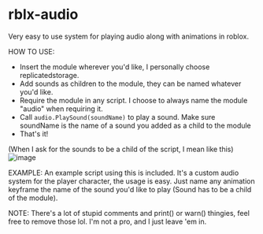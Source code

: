 # rblx-audio
Very easy to use system for playing audio along with animations in roblox.

HOW TO USE:
- Insert the module wherever you'd like, I personally choose replicatedstorage.
- Add sounds as children to the module, they can be named whatever you'd like.
- Require the module in any script. I choose to always name the module "audio" when requiring it.
- Call `audio.PlaySound(soundName)` to play a sound. Make sure soundName is the name of a sound you added as a child to the module
- That's it!

(When I ask for the sounds to be a child of the script, I mean like this)
![image](https://github.com/Camille-Leon/rblx-audio/assets/99615794/554063b8-b3ad-4aba-bd9e-57363f9c40f7)

EXAMPLE: 
An example script using this is included. It's a custom audio system for the player character, the usage is easy. Just name any animation keyframe the name of the sound you'd like to play (Sound has to be a child of the module).

NOTE: There's a lot of stupid comments and print() or warn() thingies, feel free to remove those lol. I'm not a pro, and I just leave 'em in.
